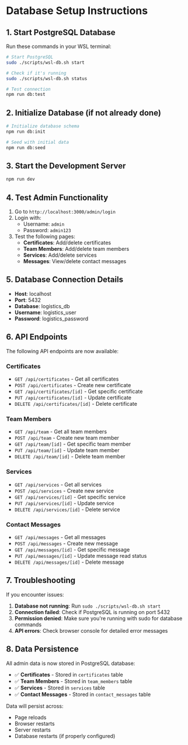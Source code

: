 # Database Setup Instructions

## 1. Start PostgreSQL Database

Run these commands in your WSL terminal:

```bash
# Start PostgreSQL
sudo ./scripts/wsl-db.sh start

# Check if it's running
sudo ./scripts/wsl-db.sh status

# Test connection
npm run db:test
```

## 2. Initialize Database (if not already done)

```bash
# Initialize database schema
npm run db:init

# Seed with initial data
npm run db:seed
```

## 3. Start the Development Server

```bash
npm run dev
```

## 4. Test Admin Functionality

1. Go to `http://localhost:3000/admin/login`
2. Login with:
   - Username: `admin`
   - Password: `admin123`
3. Test the following pages:
   - **Certificates**: Add/delete certificates
   - **Team Members**: Add/delete team members  
   - **Services**: Add/delete services
   - **Messages**: View/delete contact messages

## 5. Database Connection Details

- **Host**: localhost
- **Port**: 5432
- **Database**: logistics_db
- **Username**: logistics_user
- **Password**: logistics_password

## 6. API Endpoints

The following API endpoints are now available:

### Certificates
- `GET /api/certificates` - Get all certificates
- `POST /api/certificates` - Create new certificate
- `GET /api/certificates/[id]` - Get specific certificate
- `PUT /api/certificates/[id]` - Update certificate
- `DELETE /api/certificates/[id]` - Delete certificate

### Team Members
- `GET /api/team` - Get all team members
- `POST /api/team` - Create new team member
- `GET /api/team/[id]` - Get specific team member
- `PUT /api/team/[id]` - Update team member
- `DELETE /api/team/[id]` - Delete team member

### Services
- `GET /api/services` - Get all services
- `POST /api/services` - Create new service
- `GET /api/services/[id]` - Get specific service
- `PUT /api/services/[id]` - Update service
- `DELETE /api/services/[id]` - Delete service

### Contact Messages
- `GET /api/messages` - Get all messages
- `POST /api/messages` - Create new message
- `GET /api/messages/[id]` - Get specific message
- `PUT /api/messages/[id]` - Update message read status
- `DELETE /api/messages/[id]` - Delete message

## 7. Troubleshooting

If you encounter issues:

1. **Database not running**: Run `sudo ./scripts/wsl-db.sh start`
2. **Connection failed**: Check if PostgreSQL is running on port 5432
3. **Permission denied**: Make sure you're running with sudo for database commands
4. **API errors**: Check browser console for detailed error messages

## 8. Data Persistence

All admin data is now stored in PostgreSQL database:
- ✅ **Certificates** - Stored in `certificates` table
- ✅ **Team Members** - Stored in `team_members` table
- ✅ **Services** - Stored in `services` table
- ✅ **Contact Messages** - Stored in `contact_messages` table

Data will persist across:
- Page reloads
- Browser restarts
- Server restarts
- Database restarts (if properly configured)
